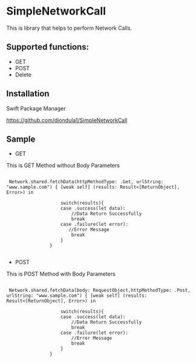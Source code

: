 # SimpleNetworkCall

This is library that helps to perform Network Calls.

## Supported functions:
- GET
- POST
- Delete

## Installation
Swift Package Manager

https://github.com/diondula1/SimpleNetworkCall

## Sample
- GET

This is GET Method without Body Parameters

```TXT

 Network.shared.fetchData(httpMethodType: .Get, urlString: "www.sample.com") { [weak self] (results: Result<[ReturnObject], Error>) in

                    switch(results){
                    case .success(let data):
                        //Data Return Successfully
                        break
                    case .failure(let error):
                       //Error Message
                        break
                    }
                }
        
```

- POST

This is POST Method with Body Parameters 

```TXT

 Network.shared.fetchData(body: RequestObject,httpMethodType: .Post, urlString: "www.sample.com") { [weak self] (results: Result<[ReturnObject], Error>) in

                    switch(results){
                    case .success(let data):
                        //Data Return Successfully
                        break
                    case .failure(let error):
                        //Error Message
                        break
                    }
                }
        
```
